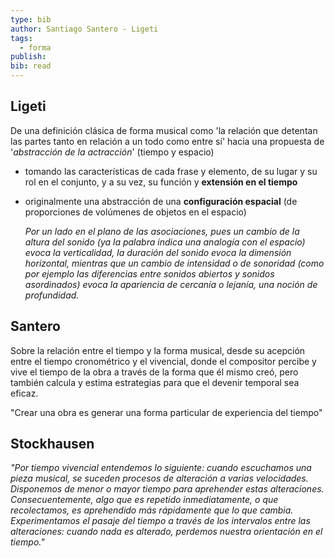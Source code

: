 ```yaml
---
type: bib
author: Santiago Santero - Ligeti
tags:
  - forma
publish: 
bib: read
---
```

## Ligeti
De una definición clásica de forma musical como 'la relación que detentan las partes tanto en relación a un todo como entre sí' hacia una propuesta de '*abstracción de la actracción*' (tiempo y espacio)
- tomando las características de cada frase y elemento, de su lugar y su rol en el conjunto, y a su vez, su función y **extensión en el tiempo**
- originalmente una abstracción de una **configuración espacial** (de proporciones de volúmenes de objetos en el espacio)

	*Por un lado en el plano de las asociaciones, pues un cambio de la altura del sonido (ya la palabra indica una analogía con el espacio) evoca la verticalidad, la duración del sonido evoca la dimensión horizontal, mientras que un cambio de intensidad o de sonoridad (como por ejemplo las diferencias entre sonidos abiertos y sonidos asordinados) evoca la apariencia de cercanía o lejanía, una noción de profundidad.*

## Santero
Sobre la relación entre el tiempo y la forma musical, desde su acepción entre el tiempo cronométrico y el vivencial, donde el compositor percibe y vive el tiempo de la obra a través de la forma que él mismo creó, pero también calcula y estima estrategias para que el devenir temporal sea eficaz.

"Crear una obra es generar una forma particular de experiencia del tiempo"

## Stockhausen
*"Por tiempo vivencial entendemos lo siguiente: cuando escuchamos una pieza musical, se suceden procesos de alteración a varias velocidades. Disponemos de menor o mayor tiempo para aprehender estas alteraciones. Consecuentemente, algo que es repetido inmediatamente, o que recolectamos, es aprehendido más rápidamente que lo que cambia. Experimentamos el pasaje del tiempo a través de los intervalos entre las alteraciones: cuando nada es alterado, perdemos nuestra orientación en el tiempo."*


